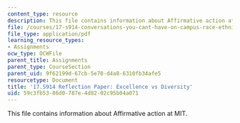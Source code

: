 ```yaml
---
content_type: resource
description: This file contains information about Affirmative action at MIT.
file: /courses/17-s914-conversations-you-cant-have-on-campus-race-ethnicity-gender-and-identity-spring-2012/59c3fb5386d0787e4d8202c95b04a071_MIT17_S914S12_aa4.pdf
file_type: application/pdf
learning_resource_types:
- Assignments
ocw_type: OCWFile
parent_title: Assignments
parent_type: CourseSection
parent_uid: 9f62199d-67cb-5e70-d4a8-6310fb34afe5
resourcetype: Document
title: '17.S914 Reflection Paper: Excellence vs Diversity'
uid: 59c3fb53-86d0-787e-4d82-02c95b04a071
---
```

This file contains information about Affirmative action at MIT.

